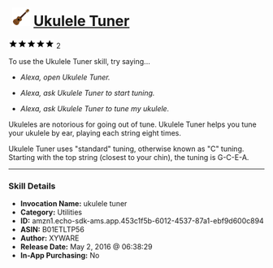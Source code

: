 # &nbsp;<img src="skill_icon" alt="Ukulele Tuner icon" width="36"> [Ukulele Tuner](http://alexa.amazon.com/#skills/amzn1.echo-sdk-ams.app.453c1f5b-6012-4537-87a1-ebf9d600c894)
![5 stars](../../images/ic_star_black_18dp_1x.png)![5 stars](../../images/ic_star_black_18dp_1x.png)![5 stars](../../images/ic_star_black_18dp_1x.png)![5 stars](../../images/ic_star_black_18dp_1x.png)![5 stars](../../images/ic_star_black_18dp_1x.png) 2

To use the Ukulele Tuner skill, try saying...

* *Alexa, open Ukulele Tuner.*

* *Alexa, ask Ukulele Tuner to start tuning.*

* *Alexa, ask Ukulele Tuner to tune my ukulele.*

Ukuleles are notorious for going out of tune. Ukulele Tuner helps you tune your ukulele by ear, playing each string eight times.

Ukulele Tuner uses "standard" tuning, otherwise known as "C" tuning. Starting with the top string (closest to your chin), the tuning is G-C-E-A.

***

### Skill Details

* **Invocation Name:** ukulele tuner
* **Category:** Utilities
* **ID:** amzn1.echo-sdk-ams.app.453c1f5b-6012-4537-87a1-ebf9d600c894
* **ASIN:** B01ETLTP56
* **Author:** XYWARE
* **Release Date:** May 2, 2016 @ 06:38:29
* **In-App Purchasing:** No
